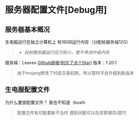 # 服务器配置文件[Debug用]

## 服务器基本概况

生电服运行在独立计算机上 有16GB运行内存（分配给服务端12G）

>- *目前服务器运行压力较小，暂不考虑升级内存*

服务端：Leaves [Github链接(别忘了点个Star)](https://github.com/LeavesMC/Leaves)
版本：1.20.1 
>由于mojang修改了村民交易机制，所以暂时不会升级到新版本



## 生电服配置文件
为什么要放配置文件？ 我也不知道（bushi

>配置文件有可能更新不及时 遇到问题可以先找管理员/腐竹